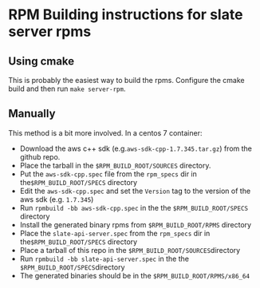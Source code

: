 # RPM Building instructions for slate server rpms

## Using cmake

This is probably the easiest way to build the rpms.  Configure the cmake build
and then run `make server-rpm`.  

## Manually

This method is a bit more involved.  In a centos 7 container:

* Download the aws c++ sdk (e.g.`aws-sdk-cpp-1.7.345.tar.gz`) from the github repo.  
* Place the tarball in the `$RPM_BUILD_ROOT/SOURCES` directory.  
* Put the `aws-sdk-cpp.spec` file from the `rpm_specs` dir in the`$RPM_BUILD_ROOT/SPECS` directory 
* Edit the `aws-sdk-cpp.spec` and set the `Version` tag to the version of the aws sdk (e.g. `1.7.345`)
* Run `rpmbuild -bb aws-sdk-cpp.spec` in the the `$RPM_BUILD_ROOT/SPECS` directory
* Install the generated binary rpms from `$RPM_BUILD_ROOT/RPMS` directory
* Place the `slate-api-server.spec` from the `rpm_specs` dir in the`$RPM_BUILD_ROOT/SPECS` directory
* Place a tarball of this repo in the `$RPM_BUILD_ROOT/SOURCES`directory 
* Run `rpmbuild -bb slate-api-server.spec` in the the `$RPM_BUILD_ROOT/SPECS`directory
* The generated binaries should be in the `$RPM_BUILD_ROOT/RPMS/x86_64`

